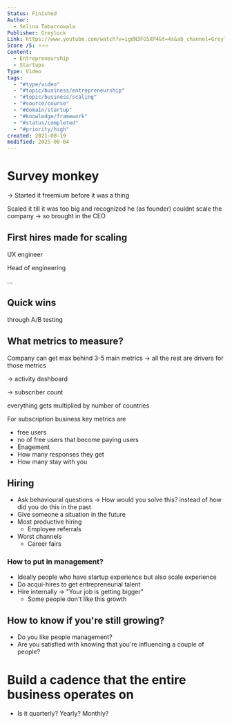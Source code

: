 ```yaml
---
Status: Finished
Author:
  - Selina Tobaccowala
Publisher: Greylock
Link: https://www.youtube.com/watch?v=igdN3FG5XP4&t=4s&ab_channel=Greylock
Score /5: ⭐️⭐️⭐️
Content:
  - Entrepreneurship
  - Startups
Type: Video
tags:
  - "#type/video"
  - "#topic/business/entrepreneurship"
  - "#topic/business/scaling"
  - "#source/course"
  - "#domain/startup"
  - "#knowledge/framework"
  - "#status/completed"
  - "#priority/high"
created: 2021-08-19
modified: 2025-08-04
---
```

# Survey monkey

→ Started it freemium before it was a thing

Scaled it till it was too big and recognized he (as founder) couldnt scale the company → so brought in the CEO

  

## First hires made for scaling

UX engineer

Head of engineering

...

## Quick wins

through A/B testing

  

## What metrics to measure?

Company can get max behind 3-5 main metrics → all the rest are drivers for those metrics

  

→ activity dashboard

→ subscriber count

everything gets multiplied by number of countries

  

For subscription business key metrics are

- free users
- no of free users that become paying users
- Enagement
- How many responses they get
- How many stay with you

  

## Hiring

- Ask behavioural questions → How would you solve this? instead of how did you do this in the past
- Give someone a situation in the future
- Most productive hiring
    - Employee referrals
- Worst channels
    - Career fairs

  

### How to put in management?

- Ideally people who have startup experience but also scale experience
- Do acqui-hires to get entrepreneurial talent
- Hire internally → "Your job is getting bigger"
    - Some people don't like this growth

  

## How to know if you're still growing?

- Do you like people management?
- Are you satisfied with knowing that you're influencing a couple of people?

  

# Build a cadence that the entire business operates on

- Is it quarterly? Yearly? Monthly?